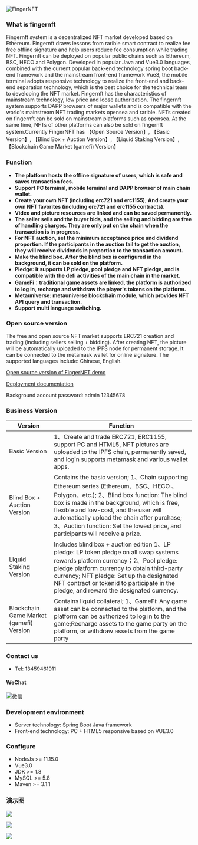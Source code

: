 ![FingerNFT](https://cdn.fingerchar.com/images/logo.jpg)

### What is fingernft
Fingernft system is a decentralized NFT market developed based on Ethereum. Fingernft draws lessons from rarible smart contract to realize fee free offline signature and help users reduce fee consumption while trading NFT. Fingernft can be deployed on popular public chains such as Ethereum, BSC, HECO and Polygon. Developed in popular Java and Vue3.0 languages, combined with the current popular back-end technology spring boot back-end framework and the mainstream front-end framework Vue3, the mobile terminal adopts responsive technology to realize the front-end and back-end separation technology, which is the best choice for the technical team to developing the NFT market.
Fingernft has the characteristics of mainstream technology, low price and loose authorization. The fingernft system supports DAPP browsers of major wallets and is compatible with the world's mainstream NFT trading markets opensea and rarible. NFTs created on fingernft can be sold on mainstream platforms such as opensea. At the same time, NFTs of other platforms can also be sold on fingernft system.Currently FingerNFT has 【Open Source Version】, 【Basic Version】, 【Blind Box + Auction Version】, 【Liquid Staking Version】, 【Blockchain Game Market (gamefi) Version】

### Function

- **The platform hosts the offline signature of users, which is safe and saves transaction fees.**
- **Support PC terminal, mobile terminal and DAPP browser of main chain wallet.**
- **Create your own NFT (including erc721 and erc1155); And create your own NFT favorites (including erc721 and erc1155 contracts).**
- **Video and picture resources are linked and can be saved permanently.**
- **The seller sells and the buyer bids, and the selling and bidding are free of handling charges. They are only put on the chain when the transaction is in progress.**
- **For NFT auction, set the minimum acceptance price and dividend proportion. If the participants in the auction fail to get the auction, they will receive dividends in proportion to the transaction amount.**
- **Make the blind box. After the blind box is configured in the background, it can be sold on the platform.**
- **Pledge: it supports LP pledge, pool pledge and NFT pledge, and is compatible with the defi activities of the main chain in the market.**
- **GameFi：traditional game assets are linked, the platform is authorized to log in, recharge and withdraw the player's tokens on the platform.**
- **Metauniverse: metauniverse blockchain module, which provides NFT API query and transaction.**
- **Support multi language switching.**


### Open source version

The free and open source NFT market supports ERC721 creation and trading (including sellers selling + bidding). After creating NFT, the picture will be automatically uploaded to the IPFS node for permanent storage. It can be connected to the metamask wallet for online signature. The supported languages include: Chinese, English.

[Open source version of FingerNFT demo](https://fingernft.fingerchar.com)

[Deployment documentation](https://fingernft-doc.fingerchar.com/)

Background account password:
admin  12345678

### Business Version

|  Version   |  Function  |  
|---|---|
|  Basic Version  |  1、Create and trade ERC721, ERC1155, support PC and HTML5, NFT pictures are uploaded to the IPFS chain, permanently saved, and login supports metamask and various wallet apps. |
|  Blind Box + Auction Version  | Contains the basic version; 1、Chain supporting Ethereum series (Ethereum、BSC、HECO 、Polygon、etc.); 2、Blind box function: The blind box is made in the background, which is free, flexible and low-cost, and the user will automatically upload the chain after purchase; 3、Auction function: Set the lowest price, and participants will receive a prize. |
| Liquid Staking Version | Includes blind box + auction edition 1、LP pledge: LP token pledge on all swap systems rewards platform currency；2、Pool pledge: pledge platform currency to obtain third-party currency; NFT pledge: Set up the designated NFT contract or tokenid to participate in the pledge, and reward the designated currency. |
| Blockchain Game Market (gamefi) Version| Contains liquid collateral; 1、GameFi: Any game asset can be connected to the platform, and the platform can be authorized to log in to the game;Recharge assets to the game party on the platform, or withdraw assets from the game party |


### Contact us
* Tel: 13459461911

#### WeChat

![微信](https://cdn.fingerchar.com/images/customer.png)

### Development environment
- Server technology: Spring Boot Java framework
- Front-end technology: PC + HTML5 responsive based on VUE3.0


### Configure
* NodeJs >= 11.15.0
* Vue3.0
* JDK >= 1.8
* MySQL >= 5.8
* Maven >= 3.1.1

### 演示图
![](https://cdn.fingerchar.com/images/show1.png)

![](https://cdn.fingerchar.com/images/show2.png)

![](https://cdn.fingerchar.com/images/show3.png)

